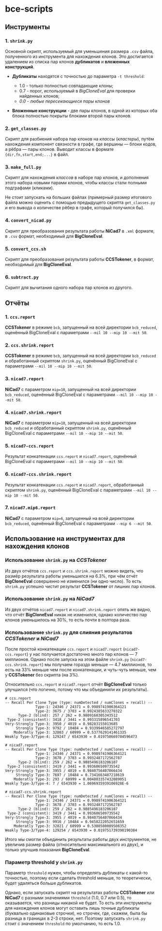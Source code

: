 # bce-scripts
## Инструменты
### 1. `shrink.py`

Основной скрипт, используемый для уменьшения размера `.csv` файла, полученного из инструмента для нахождения клонов. Это достигается удалением из списка пар клонов **дубликатов** и **вложенных конструкций**.

+ **Дубликаты** находятся с точностью до параметра `-t threshold`: 
    * 1.0 - только полностью совпадающие клоны; 
    * 0.7 - порог, используемый в *BigCloneEval* для проверки найденных клонов;
    * *0.0 - любые пересекающиеся пары клонов*

+ **Вложенные конструкции** - две пары клонов, в одной из которых оба блока полностью покрыты блоками второй пары клонов.

### 2. `get_classes.py`

Скрипт для разбиения набора пар клонов на *классы* (*кластеры*), путём нахождения компонент связности в графе, где вершины — блоки кодов, а рёбра — пары клонов.
Выводит классы в формате `{dir,fn,start,end;...}` в файл.

### 3. `make_full.py`

Скрипт для нахождения *классов* в наборе пар клонов, и дополнения этого набора новыми парами клонов, чтобы классы стали полными подграфами (кликами). 

Не стоит запускать на больших файлах (примерный размер итогового файла можно оценить с помощью предыдущего скрипта `get_classes.py` и его вывода о количестве рёбер в графе, который получился бы). 

### 4. `convert_nicad.py`

Скрипт для преобразования результата работы **NiCad7** в `.xml` формате, в `.csv` формат, необходимый для **BigCloneEval**.

### 5. `convert_ccs.sh`

Скрипт для преобразования результата работы **CCSTokener**, в формат, необходимый для **BigCloneEval**.

### 6. `subtract.py`

Скрипт для вычитания одного набора пар клонов из другого.

## Отчёты

### 1. `ccs.report`

**CCSTokener** в режиме `bcb`, запущенный на всей директории `bcb_reduced`, оценённый BigCloneEval с параметрами `--mil 10 --mip 10 --mit 50`.

### 2. `ccs.shrink.report`

**CCSTokener** в режиме `bcb`, запущенный на всей директории `bcb_reduced` и обработанный скриптом `shrink.py`, оценённый BigCloneEval с параметрами `--mil 10 --mip 10 --mit 50`.

### 3. `nicad7.report`

**NiCad7** с параметром `mip=10`, запущенный на всей директории `bcb_reduced`, оценённый BigCloneEval с параметрами `--mil 10 --mip 10 --mit 50`.

### 4. `nicad7.shrink.report`

**NiCad7** с параметром `mip=10`, запущенный на всей директории `bcb_reduced` и обработанный скриптом `shrink.py`, оценённый BigCloneEval с параметрами `--mil 10 --mip 10 --mit 50`.

### 5. `nicad7-ccs.report`

Результат конкатенации `ccs.report` и `nicad7.report`, оценённый BigCloneEval с параметрами `--mil 10 --mip 10 --mit 50`.

### 6. `nicad7-ccs.shrink.report`

Результат конкатенации `ccs.report` и `nicad7.report`, обработанный скриптом `shrink.py`, оценённый BigCloneEval с параметрами `--mil 10 --mip 10 --mit 50`.

### 7. `nicad7.mip6.report`

**NiCad7** с параметром `mip=6`, запущенный на всей директории `bcb_reduced`, оценённый BigCloneEval с параметрами `--mip 6 --mit 50`.

## Использование на инструментах для нахождения клонов

### Использование `shrink.py` на *CCSTokener*

Из двух отчётов `ccs.report` и `ccs.shrink.report` можно видеть, что размёр результата работы уменьшился на 6.3%, при чём отчёт **BigCloneEval** совершенно не изменился (ни одно число). То есть `shrink.py` успешно чистит результат **CCSTokener** от лишних пар клонов.

### Использование `shrink.py` на *NiCad7*

Из двух отчётов `nicad7.report` и `nicad7.shrink.report` опять же видно, что отчёт **BigCloneEval** никак не изменился, однако количество пар клонов уменьшилось на 30%, то есть почти в полтора раза.

### Использование `shrink.py` для слияния результатов *CCSTokener* и *NiCad7*

После простой конкатенации `ccs.report` и `nicad7.report` (`nicad7-ccs.report`) у нас получается достаточно много пар клонов — 7 миллионов. Однако после запуска на этом файле `shrink.py` (`nicad7-ccs.shrink.report`) мы получаем гораздо меньше — 4.7 миллионов, то есть на 33% меньше чем после конкатенации, и чуть-чуть меньше, чем у **CCSTokener** без скрипта (на 3%).

Относительно `ccs.report` и `nicad7.report` отчёт **BigCloneEval** только улучшился (что логично, потому что мы объединили их результаты).

```
# ccs.report
-- Recall Per Clone Type (type: numDetected / numClones = recall) --
              Type-1: 24346 / 24371 = 0.9989741906364121
              Type-2: 3675 / 3703 = 0.9924385633270322
      Type-2 (blind): 257 / 262 = 0.9809160305343512
 Type-2 (consistent): 3418 / 3441 = 0.993315896541703
Very-Strongly Type-3: 3950 / 4019 = 0.98283155013685
     Strongly Type-3: 9792 / 10484 = 0.9339946585272797
    Moderatly Type-3: 32803 / 60999 = 0.5377629141461335
Weakly Type-3/Type-4: 129247 / 6543930 = 0.019750669704596473
```

```
# nicad7.report
-- Recall Per Clone Type (type: numDetected / numClones = recall) --
              Type-1: 24346 / 24371 = 0.9989741906364121
              Type-2: 3678 / 3703 = 0.9932487172562787
      Type-2 (blind): 259 / 262 = 0.9885496183206107
 Type-2 (consistent): 3419 / 3441 = 0.993606509735542
Very-Strongly Type-3: 3955 / 4019 = 0.9840756407066434
     Strongly Type-3: 7697 / 10484 = 0.7341663487218619
    Moderatly Type-3: 293 / 60999 = 0.004803357432089051
Weakly Type-3/Type-4: 7 / 6543930 = 1.0696935939106928E-6
```

```
# nicad7-ccs.shrink.report
-- Recall Per Clone Type (type: numDetected / numClones = recall) --
              Type-1: 24346 / 24371 = 0.9989741906364121
              Type-2: 3678 / 3703 = 0.9932487172562787
      Type-2 (blind): 259 / 262 = 0.9885496183206107
 Type-2 (consistent): 3419 / 3441 = 0.993606509735542
Very-Strongly Type-3: 3955 / 4019 = 0.9840756407066434
     Strongly Type-3: 9916 / 10484 = 0.9458222052651659
    Moderatly Type-3: 32821 / 60999 = 0.5380580009508352
Weakly Type-3/Type-4: 129254 / 6543930 = 0.019751739398190384
```

Итого мы смогли объединить результаты работы двух инструментов, не увеличив размер файла (относительно максимального из двух), и только улучшив показания **BigCloneEval**.

### Параметр threshold у `shrink.py`

Параметр `threshold` нужен, чтобы определять дубликаты с какой-то точностью, поэтому если сделать threshold меньше, то теоретически, будет удаляться больше дубликатов.

Однако, если запускать скрипт на результатах работы **CCSTokener** или **NiCad7** с разными значениями `threshold` (1.0, 0.7 или 0.5), то оказывается, что разницы никакой не будет. То есть эти инструменты для нахождения клонов могут оставить лишь точные дубликаты (буквально одинаковые строчки), но строчек, где, скажем, была бы разница в границах в 2-3 строки, нет. Поэтому запускать `shrink.py` стоит с значением `threshold` по умолчанию, то есть 1.0.

<!-- ### Использование `make_full.py` на *CCSTokener*

`make_full.py` дополняет набор пар клонов до такого, в котором все классы полностью включены в набор. Делать бы такое для полного набора клонов на `bcb_reduced`, найденных **CCSTokener** было бы очень затратно по памяти, потому что их там получилось бы примерно 3 миллиарда. Поэтому мы запускаем `make_full.py` на результате работы только на отдельных субдиректориях `bcb_reduced`, и смотрим отчёт **BigCloneEval** только по этим субдиректориям.

В качестве примера запустим **CCSTokener** на `bcb_reduced/4` и обработаем результат скриптом `make_full.py`. *To be continued...* -->